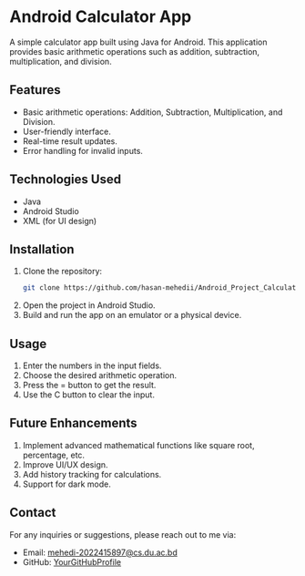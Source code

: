 # Android Calculator App

A simple calculator app built using Java for Android. This application provides basic arithmetic operations such as addition, subtraction, multiplication, and division.

## Features
- Basic arithmetic operations: Addition, Subtraction, Multiplication, and Division.
- User-friendly interface.
- Real-time result updates.
- Error handling for invalid inputs.


## Technologies Used
- Java
- Android Studio
- XML (for UI design)


## Installation
1. Clone the repository:
   ```bash
   git clone https://github.com/hasan-mehedii/Android_Project_Calculator.git
2. Open the project in Android Studio.
3. Build and run the app on an emulator or a physical device.


## Usage
1. Enter the numbers in the input fields.
2. Choose the desired arithmetic operation.
3. Press the = button to get the result.
4. Use the C button to clear the input.


## Future Enhancements
1. Implement advanced mathematical functions like square root, percentage, etc.
2. Improve UI/UX design.
3. Add history tracking for calculations.
4. Support for dark mode.


## Contact
For any inquiries or suggestions, please reach out to me via:
- Email: [mehedi-2022415897@cs.du.ac.bd](mailto:mehedi-2022415897@cs.du.ac.bd)
- GitHub: [YourGitHubProfile](https://github.com/hasan-mehedii)
